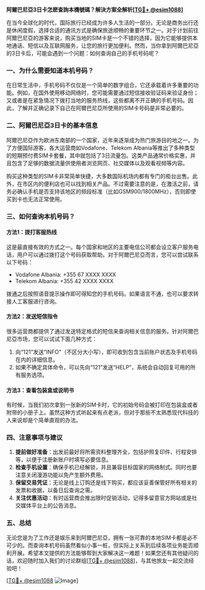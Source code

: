 **阿爾巴尼亞3日卡怎麽查詢本機號碼？解決方案全解析[[TG💪+ @esim1088](https://t.me/s/esim1088)]**

在当今全球化的时代，国际旅行已经成为许多人生活的一部分。无论是商务出行还是休闲度假，选择合适的通讯方式是确保旅途顺畅的重要环节之一。对于计划前往阿爾巴尼亞的游客来说，购买当地的SIM卡是一个不错的选择，因为它能够提供本地通话、短信以及互联网服务，让您的旅行更加便利。然而，当你拿到阿爾巴尼亞的3日卡后，可能会遇到一个问题：如何查询自己的手机号码呢？

### 一、为什么需要知道本机号码？

在日常生活中，手机号码不仅仅是一个简单的数字组合，它还承载着许多重要的功能。例如，在国外使用移动网络时，您可能需要通过短信接收验证码来验证身份；又或者是在紧急情况下拨打当地的服务热线，这些都离不开正确的手机号码。因此，了解并正确记录下自己在阿爾巴尼亞所使用的SIM卡号码是非常必要的。

### 二、阿爾巴尼亞3日卡的基本信息

阿爾巴尼亞作为欧洲东南部的一个国家，近年来逐渐成为热门旅游目的地之一。为了方便国际游客，各大运营商如Vodafone、Telekom Albania等推出了多种类型的短期预付费SIM卡套餐，其中就包括了3日流量包。这类产品通常价格实惠，并且包含了足够的数据流量供使用者浏览网页、社交媒体以及观看视频等内容。

购买这种类型的SIM卡非常简单快捷，大多数国际机场内都有专门的柜台出售。此外，在市区内的便利店也可以找到相关产品。不过需要注意的是，在激活之前，请务必确认手机是否支持该地区的频段标准（比如GSM900/1800MHz），否则即使买到卡也无法正常使用。

### 三、如何查询本机号码？

#### 方法1：拨打客服热线
这是最直接有效的方式之一。每个国家和地区的主要电信公司都会设立客户服务电话，用户可以通过拨打这个号码获取帮助。对于阿爾巴尼亞而言，您可以尝试联系以下号码：

- Vodafone Albania: +355 67 XXXX XXXX
- Telekom Albania: +355 42 XXXX XXXX

拨通之后按照语音提示操作即可得知您的手机号码。如果语言不通，也可以要求转接人工客服进行咨询。

#### 方法2：发送短信指令
很多运营商都提供了通过发送特定格式的短信来查询相关信息的服务。针对阿爾巴尼亞市场，您可以试试下面几种方式：

1. 向“121”发送“INFO”（不区分大小写），即可收到包含当前账户状态及手机号码在内的详细信息。
2. 如果不确定具体命令，可以先向“121”发送“HELP”，系统会自动回复可用的所有服务选项。

#### 方法3：查看包装盒或说明书
有时候，当我们初次拿到一张新的SIM卡时，它的初始号码会被打印在包装盒或者附带的小册子上。虽然这种方式听起来有点老派，但对于那些不太熟悉现代科技的人来说却是个简单直观的办法。

### 四、注意事项与建议

1. **提前做好准备**：出发前最好将所需资料整理齐全，包括护照复印件、行程安排等，以便于注册新账户时填写必要信息。
2. **检查手机设置**：确保手机已经解锁，并且兼容目标国家的网络制式。同时也要注意关闭漫游功能以免产生额外费用。
3. **保留交易凭证**：无论是线上订购还是线下购买，都应该妥善保管好所有相关的发票和收据，以备日后查询之需。
4. **关注优惠活动**：有时运营商会推出限时促销活动，记得多留意官方网站或是社交媒体平台上的公告消息。

### 五、总结

无论您是为了工作还是娱乐来到阿爾巴尼亞，拥有一张可靠的本地SIM卡都是必不可少的。而查询本机号码虽然看似小事一桩，但实际上关系到后续各项业务能否顺利开展。希望本文提供的方法能够帮到大家解决这一难题！如果您还有其他疑问的话，欢迎随时加入我们的讨论群组[[TG💪+ @esim1088](https://t.me/s/esim1088)]，与其他旅友一起交流经验吧！

[[TG💪+ @esim1088](https://t.me/s/esim1088) ![Image](https://i.postimg.cc/4NQfJmqS/Snipaste-2025-05-13-00-14-12.png)]